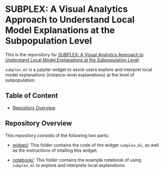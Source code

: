 # SUBPLEX: A Visual Analytics Approach to Understand Local Model Explanations at the Subpopulation Level

This is the reporsitory for [SUBPLEX: A Visual Analytics Approach to Understand Local Model Explanations at the Subpopulation Level]().

`subplex_ml` is a jupyter widget to assist users explore and interpret local model explanations (instance-level explanations) at the level of subpopulation.

## Table of Content

- [Repository Overview](https://github.com/junyuanjun/subplex_ml#repository-overview)

## Repository Overview

This repository consists of the following two parts:

- [widget/](https://github.com/junyuanjun/subplex_ml/tree/main/widget): This folder contains the code of the widget `subplex_ml`, as well as the instructions of intalling this widget. 

- [notebook/](https://github.com/junyuanjun/subplex_ml/tree/main/notebook): This folder contains the example notebook of using `subplex_ml` to explore and interprete local explanations
